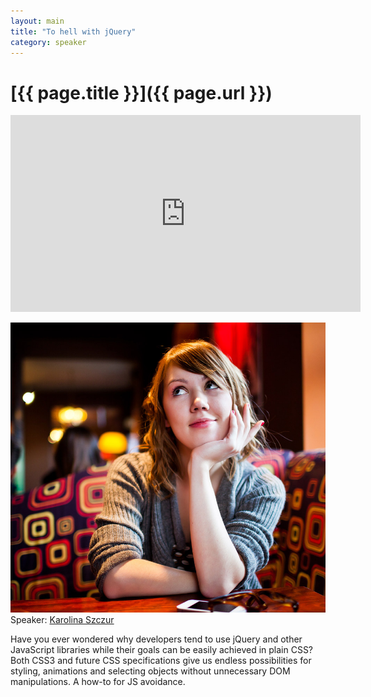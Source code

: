 ```yaml
---
layout: main
title: "To hell with jQuery"
category: speaker
---
```


# [{{ page.title }}]({{ page.url }})

<iframe width="560" height="315" src="http://www.youtube.com/embed/3D1WeSCSkPQ" frameborder="0" allowfullscreen="true">
</iframe>

<a href="https://twitter.com/karolinaszczur"><img src="/images/karolina-szczur.jpeg" class="speaker" alt="Karolina Szczur"></a>
Speaker: <a href="https://twitter.com/karolinaszczur">Karolina Szczur</a>

Have you ever wondered why developers tend to use jQuery and other JavaScript libraries while their goals can be easily achieved in plain CSS? Both CSS3 and future CSS specifications give us endless possibilities for styling, animations and selecting objects without unnecessary DOM manipulations. A how-to for JS avoidance.
